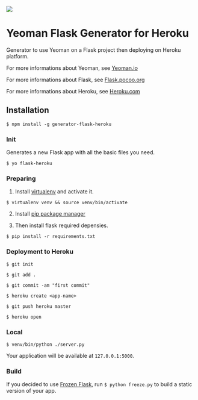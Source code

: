 ![](http://i.imgur.com/GMBHlAI.jpg)
# Yeoman Flask Generator for Heroku

  Generator to use Yeoman on a Flask project then deploying on Heroku platform.

  For more informations about Yeoman, see [Yeoman.io](http://yeoman.io/)
  
  For more informations about Flask, see [Flask.pocoo.org](http://flask.pocoo.org/)
  
  For more informations about Heroku, see [Heroku.com](http://heroku.com/)

## Installation

  `$ npm install -g generator-flask-heroku`

### Init

  Generates a new Flask app with all the basic files you need.
  
  `$ yo flask-heroku`

### Preparing

1.  Install [virtualenv](https://virtualenv.pypa.io/en/latest/installation.html) and activate it.
  
  `$ virtualenv venv && source venv/bin/activate`
  
2.  Install [pip package manager](https://pip.pypa.io/en/latest/installing.html)
  
3.  Then install flask required depensies.

  `$ pip install -r requirements.txt`
  
### Deployment to Heroku

  `$ git init`
  
  `$ git add .`
  
  `$ git commit -am "first commit"`
  
  `$ heroku create <app-name>`
  
  `$ git push heroku master`
  
  `$ heroku open`

### Local

  `$ venv/bin/python ./server.py`

  Your application will be available at `127.0.0.1:5000`.

### Build

  If you decided to use [Frozen Flask](http://packages.python.org/Frozen-Flask/), run `$ python freeze.py` to build a static version of your app.
